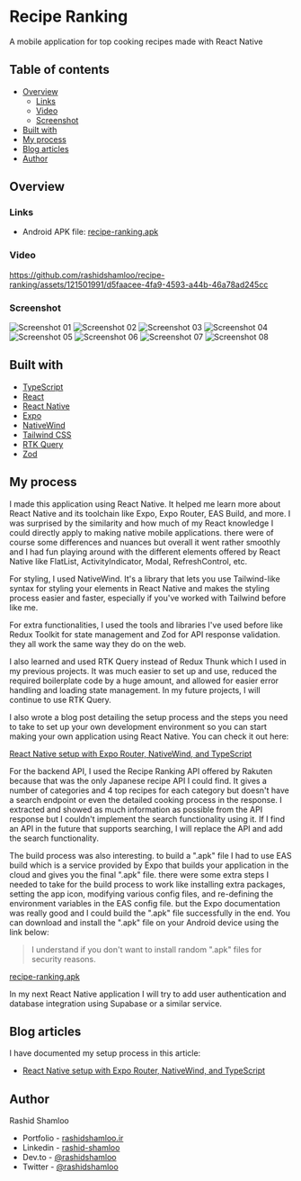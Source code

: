 # Recipe Ranking
A mobile application for top cooking recipes made with React Native

## Table of contents

- [Overview](#overview)
  - [Links](#links)
  - [Video](#video)
  - [Screenshot](#screenshot)
- [Built with](#built-with)
- [My process](#my-process)
- [Blog articles](#blog-articles)
- [Author](#author)

## Overview

### Links

- Android APK file: [recipe-ranking.apk](./recipe-ranking.apk)

### Video

https://github.com/rashidshamloo/recipe-ranking/assets/121501991/d5faacee-4fa9-4593-a44b-46a78ad245cc

### Screenshot

![Screenshot 01](./screenshots/01.png) ![Screenshot 02](./screenshots/02.png) ![Screenshot 03](./screenshots/03.png) ![Screenshot 04](./screenshots/04.png)
![Screenshot 05](./screenshots/05.png) ![Screenshot 06](./screenshots/06.png) ![Screenshot 07](./screenshots/07.png) ![Screenshot 08](./screenshots/08.png)

## Built with

- [TypeScript](https://www.typescriptlang.org/)
- [React](https://react.dev/)
- [React Native](https://reactnative.dev/)
- [Expo](https://expo.dev/)
- [NativeWind](https://www.nativewind.dev/)
- [Tailwind CSS](https://tailwindcss.com/)
- [RTK Query](https://redux-toolkit.js.org/rtk-query/overview)
- [Zod](https://zod.dev/)

## My process

I made this application using React Native. It helped me learn more about React Native and its toolchain like Expo, Expo Router, EAS Build, and more. I was surprised by the similarity and how much of my React knowledge I could directly apply to making native mobile applications. there were of course some differences and nuances but overall it went rather smoothly and I had fun playing around with the different elements offered by React Native like FlatList, ActivityIndicator, Modal, RefreshControl, etc.

For styling, I used NativeWind. It's a library that lets you use Tailwind-like syntax for styling your elements in React Native and makes the styling process easier and faster, especially if you've worked with Tailwind before like me.

For extra functionalities, I used the tools and libraries I've used before like Redux Toolkit for state management and Zod for API response validation. they all work the same way they do on the web.

I also learned and used RTK Query instead of Redux Thunk which I used in my previous projects. It was much easier to set up and use, reduced the required boilerplate code by a huge amount, and allowed for easier error handling and loading state management. In my future projects, I will continue to use RTK Query.

I also wrote a blog post detailing the setup process and the steps you need to take to set up your own development environment so you can start making your own application using React Native. You can check it out here:

[React Native setup with Expo Router, NativeWind, and TypeScript](https://dev.to/rashidshamloo/react-native-setup-with-expo-router-nativewind-and-typescript-27ba)

For the backend API, I used the Recipe Ranking API offered by Rakuten because that was the only Japanese recipe API I could find. It gives a number of categories and 4 top recipes for each category but doesn't have a search endpoint or even the detailed cooking process in the response. I extracted and showed as much information as possible from the API response but I couldn't implement the search functionality using it. If I find an API in the future that supports searching, I will replace the API and add the search functionality.


The build process was also interesting. to build a ".apk" file I had to use EAS build which is a service provided by Expo that builds your application in the cloud and gives you the final ".apk" file. there were some extra steps I needed to take for the build process to work like installing extra packages, setting the app icon, modifying various config files, and re-defining the environment variables in the EAS config file. but the Expo documentation was really good and I could build the ".apk" file successfully in the end. You can download and install the ".apk" file on your Android device using the link below:

> I understand if you don't want to install random ".apk" files for security reasons.

[recipe-ranking.apk](recipe-ranking.apk)

In my next React Native application I will try to add user authentication and database integration using Supabase or a similar service.

## Blog articles

I have documented my setup process in this article:
- [React Native setup with Expo Router, NativeWind, and TypeScript](https://dev.to/rashidshamloo/react-native-setup-with-expo-router-nativewind-and-typescript-27ba)

## Author

Rashid Shamloo

- Portfolio - [rashidshamloo.ir](https://www.rashidshamloo.com)
- Linkedin - [rashid-shamloo](https://www.linkedin.com/in/rashid-shamloo/)
- Dev.to - [@rashidshamloo](https://dev.to/rashidshamloo)
- Twitter - [@rashidshamloo](https://www.twitter.com/rashidshamloo)
